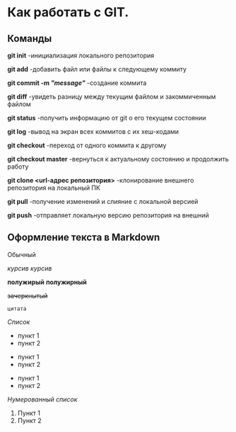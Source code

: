 # Как работать с GIT.

## Команды

**git init**
 -инициализация локального репозитория
 
**git add**
-добавить файл или файлы к следующему коммиту

**git commit -m *"message"***
-создание коммита

**git diff**
-увидеть разницу между текущим файлом и закоммиченным файлом

**git status**
-получить информацию от git о его текущем состоянии

**git log**
-вывод на экран всех коммитов с их хеш-кодами

**git checkout** 
-переход от одного коммита к другому

**git checkout master** 
-вернуться к актуальному состоянию и продолжить работу

**git clone <url-адрес репозитория>**
-клонирование внешнего репозитория на локальный ПК

**git pull**
-получение изменений и слияние с локальной версией

**git push**
-отправляет локальную версию репозитория на внешний


## Оформление текста в Markdown ##

Обычный

*курсив*
_курсив_

**полужирый**
__полужирный__

~~зачеркнытый~~

```
цитата 
```

_Список_

- пункт 1
- пункт 2
+ пункт 1
+ пункт 2
* пункт 1
* пункт 2

_Нумерованный список_

1. Пункт 1
2. Пункт 2
